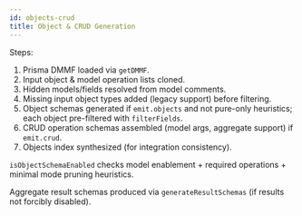 ```yaml
---
id: objects-crud
title: Object & CRUD Generation
---
```


Steps:

1. Prisma DMMF loaded via `getDMMF`.
2. Input object & model operation lists cloned.
3. Hidden models/fields resolved from model comments.
4. Missing input object types added (legacy support) before filtering.
5. Object schemas generated if `emit.objects` and not pure-only heuristics; each object pre-filtered with `filterFields`.
6. CRUD operation schemas assembled (model args, aggregate support) if `emit.crud`.
7. Objects index synthesized (for integration consistency).

`isObjectSchemaEnabled` checks model enablement + required operations + minimal mode pruning heuristics.

Aggregate result schemas produced via `generateResultSchemas` (if results not forcibly disabled).
